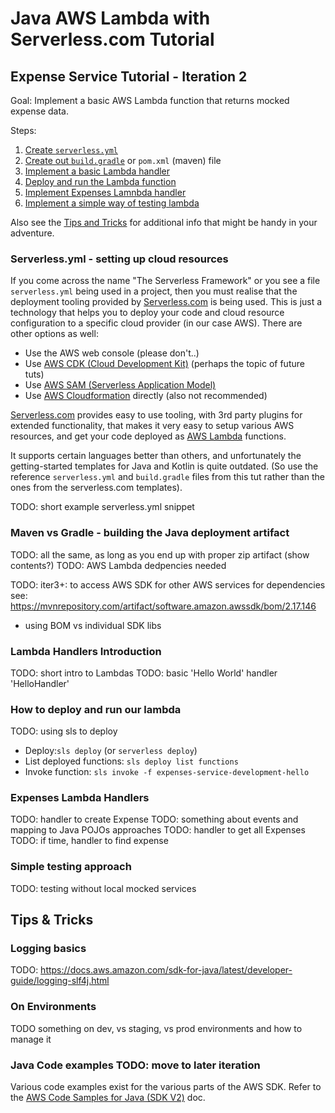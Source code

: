 # Java AWS Lambda with Serverless.com Tutorial 

## Expense Service Tutorial - Iteration 2

Goal: Implement a basic AWS Lambda function that returns mocked expense data.

Steps:
1. [Create `serverless.yml`](#serverlessyml---setting-up-cloud-resources)
2. [Create out `build.gradle`](#maven-vs-gradle---building-the-java-deployment-artifact) or `pom.xml` (maven) file
3. [Implement a basic Lambda handler](#lambda-handlers-introduction)
4. [Deploy and run the Lambda function](#how-to-deploy-and-run-our-lambda)
5. [Implement Expenses Lamnbda handler](#expenses-lambda-handlers)
6. [Implement a simple way of testing lambda](#simple-testing-approach)

Also see the [Tips and Tricks](#tips--tricks) for additional info that might be handy in your adventure.

### Serverless.yml - setting up cloud resources
If you come across the name "The Serverless Framework" or you see a file `serverless.yml` being used in a project, then you must realise that the deployment tooling provided by [Serverless.com](https://serverless.com) is being used. This is just a technology that helps you to deploy your code and cloud resource configuration to a specific cloud provider (in our case AWS). There are other options as well:

* Use the AWS web console (please don't..)
* Use [AWS CDK (Cloud Development Kit)](https://aws.amazon.com/cdk/) (perhaps the topic of future tuts)
* Use [AWS SAM (Serverless Application Model)](https://aws.amazon.com/serverless/sam/)
* Use [AWS Cloudformation](https://aws.amazon.com/cloudformation/) directly (also not recommended)

[Serverless.com](https://serverless.com) provides easy to use tooling, with 3rd party plugins for extended functionality, that makes it very easy to setup various AWS resources, and get your code deployed as [AWS Lambda](https://aws.amazon.com/lambda/) functions.

It supports certain languages better than others, and unfortunately the getting-started templates for Java and Kotlin is quite outdated. (So use the reference `serverless.yml` and `build.gradle` files from this tut rather than the ones from the serverless.com templates).

TODO: short example serverless.yml snippet

### Maven vs Gradle - building the Java deployment artifact
TODO: all the same, as long as you end up with proper zip artifact (show contents?)
TODO: AWS Lambda dedpencies needed

TODO: iter3+: to access AWS SDK for other AWS services for dependencies see: https://mvnrepository.com/artifact/software.amazon.awssdk/bom/2.17.146
* using BOM vs individual SDK libs

### Lambda Handlers Introduction
TODO: short intro to Lambdas
TODO: basic 'Hello World' handler 'HelloHandler'

### How to deploy and run our lambda
TODO: using sls to deploy
* Deploy:`sls deploy` (or `serverless deploy`)
* List deployed functions: `sls deploy list functions`
* Invoke function: `sls invoke -f expenses-service-development-hello`

### Expenses Lambda Handlers
TODO: handler to create Expense
TODO: something about events and mapping to Java POJOs approaches
TODO: handler to get all Expenses
TODO: if time, handler to find expense

### Simple testing approach
TODO: testing without local mocked services

## Tips & Tricks

### Logging basics
TODO: https://docs.aws.amazon.com/sdk-for-java/latest/developer-guide/logging-slf4j.html

### On Environments
TODO something on dev, vs staging, vs prod environments and how to manage it 

### Java Code examples TODO: move to later iteration
Various code examples exist for the various parts of the AWS SDK.
Refer to the [AWS Code Samples for Java (SDK V2)](https://docs.aws.amazon.com/code-samples/latest/catalog/code-catalog-javav2.html) doc.